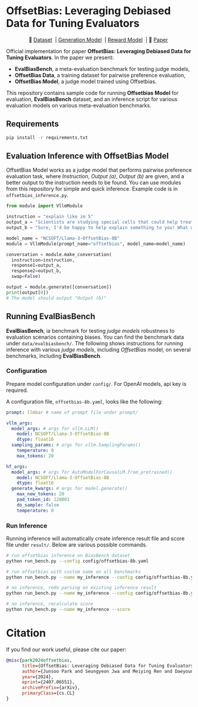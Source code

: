 # OffsetBias: Leveraging Debiased Data for Tuning Evaluators

<p align="center">
        🤗 <a href="https://huggingface.co/datasets/NCSOFT/offsetbias">Dataset</a>&nbsp | <a href="https://huggingface.co/NCSOFT/Llama-3-OffsetBias-8B">Generation Model</a>&nbsp | <a href="https://huggingface.co/NCSOFT/Llama-3-OffsetBias-RM-8B">Reward Model</a>&nbsp  | 📜 <a href="https://arxiv.org/abs/2407.06551">Paper</a>&nbsp
<br>

Official implementation for paper **OffsetBias: Leveraging Debiased Data for Tuning Evaluators**. In the paper we present:
- **EvalBiasBench**, a meta-evaluation benchmark for testing judge models, 
- **OffsetBias Data**, a training dataset for pairwise preference evaluation,
- **OffsetBias Model**, a judge model trained using Offsetbias.

This repository contains sample code for running **Offsetbias Model** for evaluation, **EvalBiasBench** dataset, and an inference script for various evaluation models on various meta-evaluation benchmarks.

## Requirements

```sh
pip install -r requirements.txt
```

## Evaluation Inference with OffsetBias Model

OffsetBias Model works as a judge model that performs pairwise preference evaluation task, where *Instruction*, *Output (a)*, *Output (b)* are given, and a better output to the instruction needs to be found. You can use modules from this repository for simple and quick inference. Example code is in `offsetbias_inference.py`.
```python
from module import VllmModule

instruction = "explain like im 5"
output_a = "Scientists are studying special cells that could help treat a sickness called prostate cancer. They even tried these cells on mice and it worked!"
output_b = "Sure, I'd be happy to help explain something to you! What would you like me to explain?"

model_name = "NCSOFT/Llama-3-OffsetBias-8B"
module = VllmModule(prompt_name="offsetbias", model_name=model_name)

conversation = module.make_conversation(
  instruction=instruction,
  response1=output_a,
  response2=output_b,
  swap=False)

output = module.generate([conversation])
print(output[0])
# The model should output "Output (b)"
```

## Running EvalBiasBench

**EvalBiasBench**, ia benchmark for testing *judge models* robustness to evaluation scenarios containing biases. You can find the benchmark data under `data/evalbiasbench/`. The following shows instructions for running inference with various *judge models*, including *OffsetBias* model, on several benchmarks, including **EvalBiasBench**.

### Configuration

Prepare model configuration under `config/`. For OpenAI models, api key is required.

A configuration file, `offsetbias-8b.yaml`, looks like the following:
```yaml
prompt: llmbar # name of prompt file under prompt/

vllm_args:
  model_args: # args for vllm.LLM()
    model: NCSOFT/Llama-3-OffsetBias-8B
    dtype: float16
  sampling_params: # args for vllm.SamplingParams()
    temperature: 0
    max_tokens: 20

hf_args:
  model_args: # args for AutoModelForCausalLM.from_pretrained()
    model: NCSOFT/Llama-3-OffsetBias-8B
    dtype: float16
  generate_kwargs: # args for model.generate()
    max_new_tokens: 20
    pad_token_id: 128001
    do_sample: false
    temperature: 0

```


### Run Inference

Running inference will automatically create inference result file and score file under `result/`. Below are various possible commands.
```sh
# run offsetbias inference on BiasBench dataset
python run_bench.py --config config/offsetbias-8b.yaml

# run offsetbias with custom name on all benchmarks
python run_bench.py --name my_inference --config config/offsetbias-8b.yaml --benchmarks llmbar,hhh,mtbench,biasbench

# no inference, redo parsing on existing inference result
python run_bench.py --name my_inference --config config/offsetbias-8b.yaml --benchmarks biasbench --parse

# no inference, recalculate score
python run_bench.py --name my_inference --score
```

# Citation

If you find our work useful, please cite our paper:
```bibtex
@misc{park2024offsetbias,
      title={OffsetBias: Leveraging Debiased Data for Tuning Evaluators},
      author={Junsoo Park and Seungyeon Jwa and Meiying Ren and Daeyoung Kim and Sanghyuk Choi},
      year={2024},
      eprint={2407.06551},
      archivePrefix={arXiv},
      primaryClass={cs.CL}
}
```
